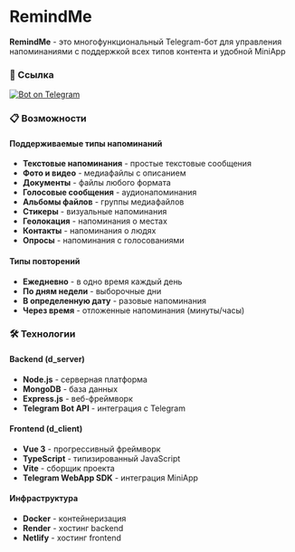 # RemindMe

**RemindMe** - это многофункциональный Telegram-бот для управления напоминаниями с поддержкой всех типов контента и удобной MiniApp

### 🔗 Ссылка
<a href="https://t.me/remind_me_ot_menya_bot">
    <img src="https://img.shields.io/badge/Chat-on%20Telegram-2CA5E0.svg?logo=telegram&style=for-the-badge" alt="Bot on Telegram"/>
</a>

### 📋 Возможности

#### Поддерживаемые типы напоминаний
- **Текстовые напоминания** - простые текстовые сообщения
- **Фото и видео** - медиафайлы с описанием
- **Документы** - файлы любого формата
- **Голосовые сообщения** - аудионапоминания
- **Альбомы файлов** - группы медиафайлов
- **Стикеры** - визуальные напоминания
- **Геолокация** - напоминания о местах
- **Контакты** - напоминания о людях
- **Опросы** - напоминания с голосованиями

#### Типы повторений
- **Ежедневно** - в одно время каждый день
- **По дням недели** - выборочные дни
- **В определенную дату** - разовые напоминания
- **Через время** - отложенные напоминания (минуты/часы)

### 🛠 Технологии

#### Backend (d_server)
- **Node.js** - серверная платформа
- **MongoDB** - база данных
- **Express.js** - веб-фреймворк
- **Telegram Bot API** - интеграция с Telegram

#### Frontend (d_client)
- **Vue 3** - прогрессивный фреймворк
- **TypeScript** - типизированный JavaScript
- **Vite** - сборщик проекта
- **Telegram WebApp SDK** - интеграция MiniApp

#### Инфраструктура
- **Docker** - контейнеризация
- **Render** - хостинг backend
- **Netlify** - хостинг frontend



